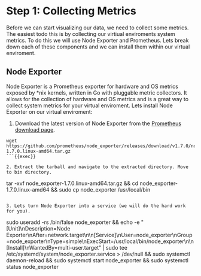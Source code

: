 # Step 1: Collecting Metrics
Before we can start visualizing our data, we need to collect some metrics. The easiest todo this is by collecting our virtiual enviroments system metrics. To do this we will use Node Exporter and Prometheus. Lets break down each of these components and we can install them within our virtual enviroment.

## Node Exporter
Node Exporter is a Prometheus exporter for hardware and OS metrics exposed by *nix kernels, written in Go with pluggable metric collectors. It allows for the collection of hardware and OS metrics and is a great way to collect system metrics for your virtual enviroment. Lets install Node Exporter on our virtual enviroment:

1. Download the latest version of Node Exporter from the [Prometheus download page](https://prometheus.io/download/).
```
wget https://github.com/prometheus/node_exporter/releases/download/v1.7.0/node_exporter-1.7.0.linux-amd64.tar.gz
```{{exec}}

2. Extract the tarball and navigate to the extracted directory. Move to bin directory.
```
tar -xvf node_exporter-1.7.0.linux-amd64.tar.gz && cd node_exporter-1.7.0.linux-amd64 && sudo cp node_exporter /usr/local/bin
```{{exec}}

3. Lets turn Node Exporter into a service (we will do the hard work for you).
```
sudo useradd -rs /bin/false node_exporter && echo -e "[Unit]\nDescription=Node Exporter\nAfter=network.target\n\n[Service]\nUser=node_exporter\nGroup=node_exporter\nType=simple\nExecStart=/usr/local/bin/node_exporter\n\n[Install]\nWantedBy=multi-user.target" | sudo tee /etc/systemd/system/node_exporter.service > /dev/null && sudo systemctl daemon-reload && sudo systemctl start node_exporter && sudo systemctl status node_exporter

```
